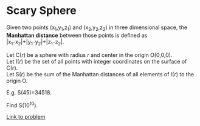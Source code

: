 # Scary Sphere

<p>
Given two points (x<sub>1</sub>,y<sub>1</sub>,z<sub>1</sub>) and (x<sub>2</sub>,y<sub>2</sub>,z<sub>2</sub>) in three dimensional space, the <b>Manhattan distance</b>  between those points is defined as <br /> |x<sub>1</sub>-x<sub>2</sub>|+|y<sub>1</sub>-y<sub>2</sub>|+|z<sub>1</sub>-z<sub>2</sub>|.
</p>
<p>
Let C(<var>r</var>) be a sphere with radius <var>r</var> and center in the origin O(0,0,0).<br />
Let I(<var>r</var>) be the set of all points with integer coordinates on the surface of C(<var>r</var>).<br />
Let S(<var>r</var>) be the sum of the Manhattan distances of all elements of I(<var>r</var>) to the origin O.
</p>
<p>
E.g. S(45)=34518.
</p>
<p>
Find S(10<sup>10</sup>).
</p>




[Link to problem](https://projecteuler.net/problem=360)
